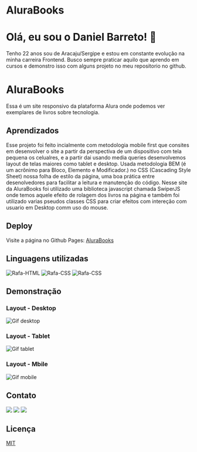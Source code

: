 # AluraBooks


# Olá, eu sou o Daniel Barreto! 👋

Tenho 22 anos sou de Aracaju/Sergipe e estou em constante evolução na minha carreira Frontend. Busco sempre praticar aquilo que aprendo em cursos e demonstro isso com alguns projeto no meu repositorio no github.

# AluraBooks

Essa é um site responsivo da plataforma Alura onde podemos ver exemplares de livros sobre tecnologia.

## Aprendizados

Esse projeto foi feito incialmente com metodologia mobile first que consites em desenvolver o site a partir da perspectiva de um dispositivo com tela pequena os celualres, e a partir dai usando media queries desenvolvemos layout de telas maiores como tablet e desktop.  Usada metodologia BEM (é um acrônimo para Bloco, Elemento e Modificador.) no CSS (Cascading Style Sheet) nossa folha de estilo da página, uma boa prática entre desenolvedores para facilitar a leitura e manutenção do código.
Nesse site da AluraBooks foi utilizado uma biblioteca javascript chamada SwiperJS onde temos aquele efeito de rolagem dos livros na página e também foi utilizado varias pseudos classes CSS para criar efeitos com intereção com usuario em Desktop comm uso do mouse.

## Deploy

 Visite a página no Github Pages: [AluraBooks](https://danielbarret0.github.io/AluraBooks/)

## Linguagens utilizadas
  <div>
  <img alt="Rafa-HTML" src="https://img.shields.io/badge/HTML5-E34F26?style=for-the-badge&logo=html5&logoColor=white"> 
  <img alt="Rafa-CSS"  src="https://img.shields.io/badge/CSS3-1572B6?style=for-the-badge&logo=css3&logoColor=white">
  <img alt="Rafa-CSS"  src="https://img.shields.io/badge/JavaScript-F7DF1E?style=for-the-badge&logo=javascript&logoColor=black">
  </div>
  
## Demonstração

### Layout - Desktop
![Gif desktop](https://github.com/DanielBarret0/AluraBooks/blob/main/assets/gif/Desktop-AluraBooks.gif)

### Layout - Tablet
![Gif tablet](https://github.com/DanielBarret0/AluraBooks/blob/main/assets/gif/Tablet-AluraBooks.gif)

### Layout - Mbile
![Gif mobile](https://github.com/DanielBarret0/AluraBooks/blob/main/assets/gif/Mobile-AluraBooks.gif)

## Contato

 
 <p align="left">
  <a href="mailto:josedanielbarreto@gmail.com" alt="Gmail" target="_blank">
  <img src="https://img.shields.io/badge/-Gmail-FF0000?style=flat-square&labelColor=FF0000&logo=gmail&logoColor=white&link=mailto:josedanielbarreto@gmail.com"/ target="_blank"></a>

  <a href="https://www.linkedin.com/in/daniel-barreto-1b763216a/" alt="Linkedin" target="_blank">
  <img src="https://img.shields.io/badge/-Linkedin-0e76a8?style=flat-square&logo=Linkedin&logoColor=white&link=https://www.linkedin.com/in/daniel-barreto-1b763216a/" / target="_blank"></a>

  <a href="https://www.instagram.com/daniel.barret0/" alt="Instagram" target="_blank">
  <img src="https://img.shields.io/badge/-Instagram-DF0174?style=flat-square&labelColor=DF0174&logo=instagram&logoColor=white&link=https://www.instagram.com/daniel.barret0/"/ target="_blank"></a>
</p>  



## Licença

[MIT](https://choosealicense.com/licenses/mit/)

